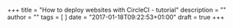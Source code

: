 +++
title = "How to deploy websites with CircleCI - tutorial"
description = ""
author = ""
tags = [
]
date = "2017-01-18T09:22:53+01:00"
draft = true
+++
